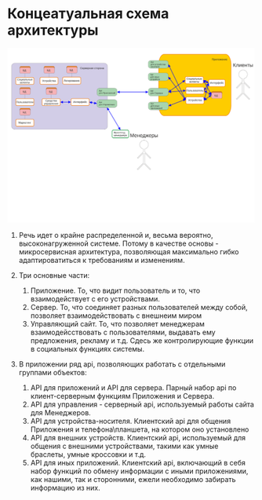 # Концеатуальная схема архитектуры
![Концептуальная схема](FirstArc.svg "Концептуальная схема")

1. Речь идет о крайне распределенной и, весьма вероятно, высоконагруженной системе. Потому в качестве основы - микросервисная архитектура, позволяющая максимально гибко адаптироватиться к требованиям и изменениям. 
2. Три основные части:
    1. Приложение. То, что видит пользователь и то, что взаимодействует с его устройствами.
    2. Сервер. То, что соединяет разных пользователей между собой, позволяет взаимодействовать с внешнеим миром
    3. Управляющий сайт. То, что позволяет менеджерам взаимодейсствовать с пользователями, выдавать ему предложения, рекламу и т.д. Сдесь же контролирующие функции в социальных функциях системы.

3. В приложении ряд api, позволяющих работать с отдельными группами объектов:
    1. API для приложений и API для сервера. Парный набор api по клиент-серверным функциям Приложения и Сервера.
    2. API для управления - серверный api, используемый работы сайта для Менеджеров.
    3. API для устройства-носителя. Клиентский api для общения Приложения и телефона\планшета, на котором оно установлено
    4. API для внешних устройств. Клиентский api, используемый для общения с внешними устройствами, такими как умные браслеты, умные кроссовки и т.д.
    5. API для иных приложений. Клиентский api, включающий в себя набор функций по обмену информации с иными приложениями, как нашими, так и сторонними, ежели необходимо забирать информацию из них.
